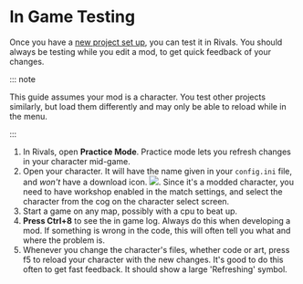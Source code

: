 # In Game Testing

Once you have a [new project set up](/workshop_guide/quickstart/project_setup), you can test it in Rivals. You should
always be testing while you edit a mod, to get quick feedback of your changes.

::: note

This guide assumes your mod is a character. You test other projects similarly, but load them differently and may only be able to
reload while in the menu.

:::

1. In Rivals, open **Practice Mode**. Practice mode lets you refresh changes in your character mid-game.
2. Open your character. It will have the name given in your `config.ini` file, and *won't* have a download
   icon. ![](https://storage.ko-fi.com/cdn/useruploads/display/e1b39611-2142-4ff7-bafc-0f046bb873c0_local.png). Since it's a modded character, you need to have workshop enabled in the match settings, and select the character from the cog on the character select screen.
3. Start a game on any map, possibly with a cpu to beat up.
4. **Press Ctrl+8** to see the in game log. Always do this when developing a mod. If something is wrong in the code,
   this will often tell you what and where the problem is.
5. Whenever you change the character's files, whether code or art, press f5 to reload your character with the new
   changes. It's good to do this often to get fast feedback. It should show a large 'Refreshing' symbol.
